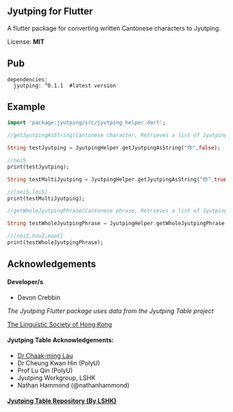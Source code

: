 ## Jyutping for Flutter

A flutter package for converting written Cantonese characters to Jyutping.

License: **MIT**

## Pub

    dependencies:
      jyutping: ^0.1.1  #latest version

## Example

```dart
import 'package:jyutping/src/jyutping_helper.dart';

//getJyutpingAsString(Cantonese character, Retrieves a list of Jyutping if there's multiple conversions)

String testJyutping = JyutpingHelper.getJyutpingAsString("你",false);

//nei5
print(testJyutping);

String testMultiJyutping = JyutpingHelper.getJyutpingAsString("你",true);

//[nei5,lei5]
print(testMultiJyutping);

//getWholeJyutpingPhrase(Cantonese phrase, Retrieves a list of Jyutping if there's multiple conversions)

String testWholeJyutpingPhrase = JyutpingHelper.getWholeJyutpingPhrase("你好吗",false);

//[nei5,hou2,maa1]
print(testWholeJyutpingPhrase);
```

## Acknowledgements

#### Developer/s

- Devon Crebbin

_The Jyutping Flutter package uses data from the Jyutping Table project_

[The Linguistic Society of Hong Kong](https://lshk.org/)

#### Jyutping Table Acknowledgements:

- [Dr Chaak-ming Lau](https://github.com/chaaklau)
- Dr Cheung Kwan Hin (PolyU)
- Prof Lu Qin (PolyU)
- Jyutping Workgroup, LSHK
- Nathan Hammond (@nathanhammond)

#### [Jyutping Table Repository (By LSHK)](https://github.com/lshk-org/jyutping-table)
